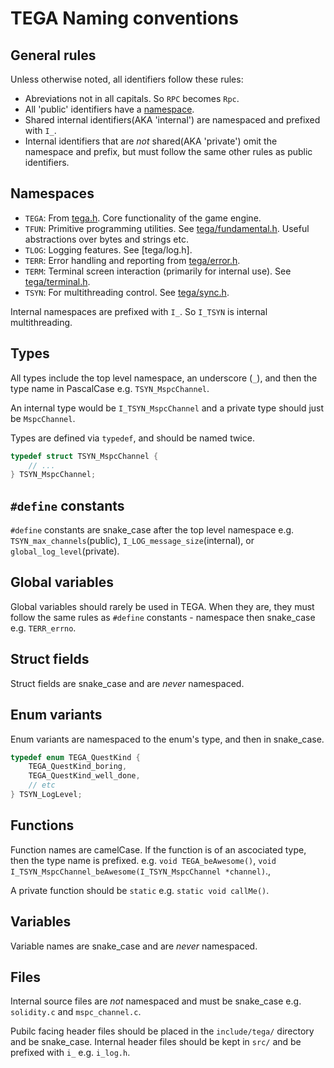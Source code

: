 # TEGA Naming conventions

## General rules

Unless otherwise noted, all identifiers follow these rules:

- Abreviations not in all capitals. So `RPC` becomes `Rpc`.
- All 'public' identifiers have a [namespace](#namespaces).
- Shared internal identifiers(AKA 'internal') are namespaced and
  prefixed with `I_`.
- Internal identifiers that are _not_ shared(AKA 'private') omit the
  namespace and prefix, but must follow the same other rules as public
  identifiers.

## Namespaces

- `TEGA`: From [tega.h]. Core functionality of the game engine.
- `TFUN`: Primitive programming utilities. See [tega/fundamental.h].
  Useful abstractions over bytes and strings etc.
- `TLOG`: Logging features. See [tega/log.h].
- `TERR`: Error handling and reporting from [tega/error.h].
- `TERM`: Terminal screen interaction (primarily for internal use).
  See [tega/terminal.h].
- `TSYN`: For multithreading control. See [tega/sync.h].

Internal namespaces are prefixed with `I_`. So `I_TSYN` is internal
multithreading.

## Types

All types include the top level namespace, an underscore (`_`), and then
the type name in PascalCase e.g. `TSYN_MspcChannel`.

An internal type would be `I_TSYN_MspcChannel` and a private type
should just be `MspcChannel`.

Types are defined via `typedef`, and should be named twice.

```c
typedef struct TSYN_MspcChannel {
    // ...
} TSYN_MspcChannel;
```

## `#define` constants

`#define` constants are snake_case after the top level namespace e.g.
`TSYN_max_channels`(public), `I_LOG_message_size`(internal), or 
`global_log_level`(private).

## Global variables

Global variables should rarely be used in TEGA. When they are, they
must follow the same rules as `#define` constants - namespace then
snake_case e.g. `TERR_errno`.

## Struct fields

Struct fields are snake_case and are _never_ namespaced.

## Enum variants

Enum variants are namespaced to the enum's type, and then in snake_case.

```c
typedef enum TEGA_QuestKind {
    TEGA_QuestKind_boring,
    TEGA_QuestKind_well_done,
    // etc
} TSYN_LogLevel;
```

## Functions

Function names are camelCase. If the function is of an ascociated type,
then the type name is prefixed. e.g. `void TEGA_beAwesome()`,
`void I_TSYN_MspcChannel_beAwesome(I_TSYN_MspcChannel *channel)`.,

A private function should be `static` e.g. `static void callMe()`.

## Variables

Variable names are snake_case and are _never_ namespaced.

## Files

Internal source files are _not_ namespaced and must be snake_case e.g.
`solidity.c` and `mspc_channel.c`.

Pubilc facing header files should be placed in the `include/tega/`
directory and be snake_case. Internal header files should be kept in
`src/` and be prefixed with `i_` e.g. `i_log.h`.

[tega.h]: /include/tega.h
[tega/fundamental.h]: /include/tega/fundamental.h
[tlog.h]: /include/tega/log.h
[tega/error.h]: /include/tega/error.h
[tega/terminal.h]: /include/tega/terminal.h
[tega/sync.h]: /include/tega/sync.h

